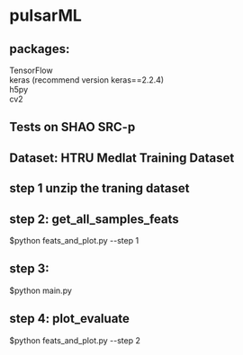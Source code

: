 # pulsarML
## packages:  
TensorFlow    
keras (recommend version keras==2.2.4)     
h5py  
cv2  
## Tests on SHAO SRC-p

## Dataset: HTRU Medlat Training Dataset  

## step 1 unzip the traning dataset  

## step 2:  get_all_samples_feats  
$python feats_and_plot.py --step 1  

## step 3:  
$python main.py  

## step 4: plot_evaluate  
$python feats_and_plot.py --step 2  

